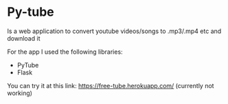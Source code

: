 # Py-tube
Is a web application to convert youtube videos/songs to .mp3/.mp4 etc and download it

For the app I used the following libraries:
- PyTube
- Flask

You can try it at this link:
https://free-tube.herokuapp.com/ (currently not working)
